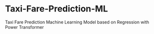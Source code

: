 # Taxi-Fare-Prediction-ML
Taxi Fare Prediction Machine Learning Model based on Regression with Power Transformer

